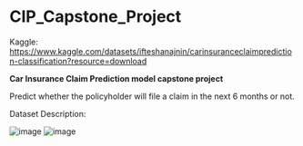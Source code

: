 # CIP_Capstone_Project

Kaggle: https://www.kaggle.com/datasets/ifteshanajnin/carinsuranceclaimprediction-classification?resource=download

**Car Insurance Claim Prediction model capstone project**

Predict whether the policyholder will file a claim in the next 6 months or not.

Dataset Description:


![image](https://user-images.githubusercontent.com/43630371/228812314-88fe7ecf-2d9c-4cfe-a6b6-fd8989c3a09a.png)
![image](https://user-images.githubusercontent.com/43630371/228812504-e69400b6-08bf-423a-aca6-b5ea4658eed6.png)


